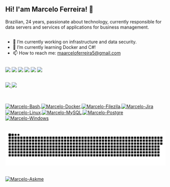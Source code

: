 ## Hi! I'am Marcelo Ferreira! 👋

Brazilian, 24 years, passionate about technology, currently responsible for data servers and services of applications for business management.

##

- 🔭 I’m currently working on infrastructure and data security.
- 🌱 I’m currently learning Docker and C#!
- 📫 How to reach me: maarceloferreira5@gmail.com

##

<div> 
  <a href="https://www.instagram.com/f.marceelo/" target="_blank"><img src="https://img.shields.io/badge/-Instagram-%23E4405F?style=for-the-badge&logo=instagram&logoColor=white" target="_blank"></a>
  <a href = "mailto:maarceloferreira5@gmail.com"><img src="https://img.shields.io/badge/-Gmail-%23333?style=for-the-badge&logo=gmail&logoColor=white" target="_blank"></a>
  <a href="https://www.linkedin.com/in/fmarceelo/" target="_blank"><img src="https://img.shields.io/badge/-LinkedIn-%230077B5?style=for-the-badge&logo=linkedin&logoColor=white" target="_blank"></a> 
  <a href="https://www.facebook.com/f.marceelo/" target="_blank"><img src="https://img.shields.io/badge/Facebook-1877F2?style=for-the-badge&logo=facebook&logoColor=white" target="_blank"></a>
  <a href="https://steamcommunity.com/profiles/76561199074948231/" target="_blank"><img src="https://img.shields.io/badge/Steam-000000?style=for-the-badge&logo=steam&logoColor=white" target="_blank"></a>
  <a href="https://open.spotify.com/user/3147jdnr6gatyyutcgxzqi3pls3m" target="_blank"><img src="https://img.shields.io/badge/Spotify-1ED760?&style=for-the-badge&logo=spotify&logoColor=white" target="_blank"></a>  
</div>

##
<div> 
  <a href="https://github.com/MarceeloFerreira">
  <img height="180em" src="https://github-readme-stats.vercel.app/api?username=MarceeloFerreira&show_icons=true&theme=dark&include_all_commits=true&count_private=true"/>
  <img height="180em" src="https://github-readme-stats.vercel.app/api/top-langs/?username=MarceeloFerreira&layout=compact&langs_count=7&theme=dark"/>
</div>
  
##
  
<div style="display: inline_block"><br>
  <img align="center" alt="Marcelo-Bash" src="https://img.shields.io/badge/Shell_Script-121011?style=for-the-badge&logo=gnu-bash&logoColor=white">
  <img align="center" alt="Marcelo-Docker" height="30" width="40" src="https://cdn.jsdelivr.net/gh/devicons/devicon/icons/docker/docker-original-wordmark.svg">
  <img align="center" alt="Marcelo-Filezila" height="30" width="40" src="https://cdn.jsdelivr.net/gh/devicons/devicon/icons/filezilla/filezilla-plain.svg">
  <img align="center" alt="Marcelo-Jira" height="30" width="40" src="https://cdn.jsdelivr.net/gh/devicons/devicon/icons/jira/jira-original-wordmark.svg">
  <img align="center" alt="Marcelo-Linux" height="30" width="40" src="https://cdn.jsdelivr.net/gh/devicons/devicon/icons/linux/linux-plain.svg">
  <img align="center" alt="Marcelo-MySQL" src="https://img.shields.io/badge/MySQL-00000F?style=for-the-badge&logo=mysql&logoColor=white">
  <img align="center" alt="Marcelo-Postgre" src="https://img.shields.io/badge/PostgreSQL-316192?style=for-the-badge&logo=postgresql&logoColor=white">
  <img align="center" alt="Marcelo-Windows" src="https://img.shields.io/badge/Microsoft-666666?style=for-the-badge&logo=microsoft&logoColor=white">
</div> 
  
##
  
![Snake animation](https://github.com/MarceeloFerreira/MarceeloFerreira/blob/output/github-contribution-grid-snake.svg)
  
##
  
<img align="center" alt="Marcelo-Askme" src="https://img.shields.io/badge/Ask%20me-anything-1abc9c.svg">
